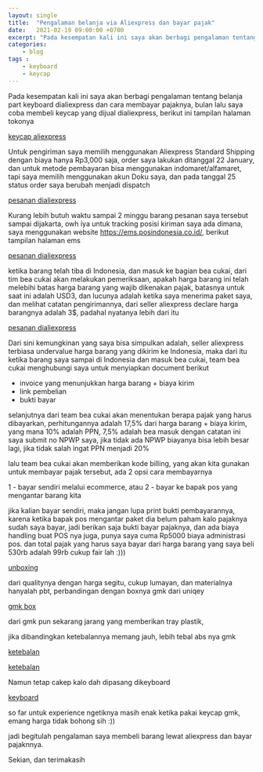 ```yaml
---
layout: single
title:  "Pengalaman belanja via Aliexpress dan bayar pajak"
date:   2021-02-19 09:00:00 +0700
excerpt: "Pada kesempatan kali ini saya akan berbagi pengalaman tentang belanja part keyboard di aliexpress dan cara membayar pajaknya"
categories: 
    - blog
tags : 
    - keyboard
    - keycap
--- 
```


Pada kesempatan kali ini saya akan berbagi pengalaman tentang belanja part keyboard dialiexpress dan cara membayar pajaknya, bulan lalu saya coba membeli keycap yang dijual dialiexpress, berikut ini tampilan halaman tokonya

[keycap aliexpress](/assets/images/mechkb/keycap_aliexpress.png)

Untuk pengiriman saya memilih menggunakan Aliexpress Standard Shipping dengan biaya hanya Rp3,000 saja,
order saya lakukan ditanggal 22 January, dan untuk metode pembayaran bisa menggunakan indomaret/alfamaret, tapi saya memilih menggunakan akun Doku saya, dan pada tanggal 25 status order saya berubah menjadi dispatch

[pesanan dialiexpress](/assets/images/mechkb/aliexpress_pesan.jpg)

Kurang lebih butuh waktu sampai 2 minggu barang pesanan saya tersebut sampai dijakarta, owh iya untuk tracking
posisi kiriman saya ada dimana, saya menggunakan website https://ems.posindonesia.co.id/, berikut tampilan halaman ems

[pesanan dialiexpress](/assets/images/mechkb/tampilan_ems.png)

ketika barang telah tiba di Indonesia, dan masuk ke bagian bea cukai, dari tim bea cukai akan melakukan pemeriksaan, apakah harga barang ini telah melebihi batas harga barang yang wajib dikenakan pajak, batasnya untuk saat ini adalah USD3, dan lucunya adalah ketika saya menerima paket saya, dan melihat catatan pengirimannya, dari seller aliexpress declare harga barangnya adalah 3$, padahal nyatanya lebih dari itu 

[pesanan dialiexpress](/assets/images/mechkb/harga_note.png)

Dari sini kemungkinan yang saya bisa simpulkan adalah, seller aliexpress terbiasa undervalue harga barang yang dikirim ke Indonesia, maka dari itu ketika barang saya sampai di Indonesia dan masuk bea cukai, team bea cukai menghubungi saya untuk menyiapkan document berikut

- invoice yang menunjukkan harga barang + biaya kirim
- link pembelian
- bukti bayar

selanjutnya dari team bea cukai akan menentukan berapa pajak yang harus dibayarkan, perhitungannya adalah 17,5% dari harga barang + biaya kirim, yang mana 10% adalah PPN, 7,5% adalah bea masuk dengan catatan ini saya submit no NPWP saya, jika tidak ada NPWP biayanya bisa lebih besar lagi, jika tidak salah ingat PPN menjadi 20%

lalu team bea cukai akan memberikan kode billing, yang akan kita gunakan untuk membayar pajak tersebut, ada 2 opsi cara membayarnya

1 - bayar sendiri melalui ecommerce, atau
2 - bayar ke bapak pos yang mengantar barang kita

jika kalian bayar sendiri, maka jangan lupa print bukti pembayarannya, karena ketika bapak pos mengantar paket dia belum paham kalo pajaknya sudah saya bayar, jadi berikan saja bukti bayar pajaknya, dan ada biaya handling buat POS nya juga, punya saya cuma Rp5000 biaya administrasi pos.
dan total pajak yang harus saya bayar dari harga barang yang saya beli 530rb adalah 99rb cukup fair lah :))) 

[unboxing](/assets/images/mechkb/DSC09483.JPG)

dari qualitynya dengan harga segitu, cukup lumayan, dan materialnya hanyalah pbt, perbandingan dengan boxnya gmk dari uniqey

[gmk box](/assets/images/mechkb/DSC09489.JPG)

dari gmk pun sekarang jarang yang memberikan tray plastik, 

jika dibandingkan ketebalannya memang jauh, lebih tebal abs nya gmk

[ketebalan](/assets/images/mechkb/DSC09495.jpeg)

[ketebalan](/assets/images/mechkb/DSC09494.jpeg)

Namun tetap cakep kalo dah dipasang dikeyboard

[keyboard](/assets/images/mechkb/DSC09481.JPG)

so far untuk experience ngetiknya masih enak ketika pakai keycap gmk, emang harga tidak bohong sih :)) 

jadi begitulah pengalaman saya membeli barang lewat aliexpress dan bayar pajaknnya.

Sekian, dan terimakasih